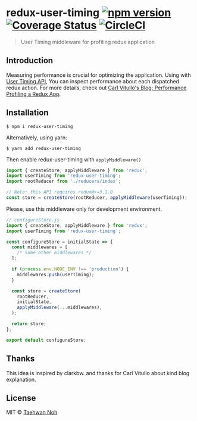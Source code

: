 # redux-user-timing [![npm version](https://badge.fury.io/js/redux-user-timing.svg)](https://badge.fury.io/js/redux-user-timing) [![Coverage Status](https://coveralls.io/repos/github/taehwanno/redux-user-timing/badge.svg)](https://coveralls.io/github/taehwanno/redux-user-timing) [![CircleCI](https://circleci.com/gh/taehwanno/redux-user-timing.svg?style=shield&circle-token=23145bdf74048861baf3d443ad6d2124e5444350)](https://circleci.com/gh/taehwanno/redux-user-timing)

> User Timing middleware for profiling redux application


## Introduction

Measuring performance is crucial for optimizing the application. Using with [User Timing API](https://www.html5rocks.com/en/tutorials/webperformance/usertiming/), You can inspect performance about each dispatched redux action. For more details, check out [Carl Vitullo's Blog: Performance Profiling a Redux App](https://medium.com/@vcarl/performance-profiling-a-redux-app-c85e67bf84ae).


## Installation

```shell
$ npm i redux-user-timing
```

Alternatively, using yarn:

```shell
$ yarn add redux-user-timing
```

Then enable redux-user-timing with `applyMiddleware()`

```js
import { createStore, applyMiddleware } from 'redux';
import userTiming from 'redux-user-timing';
import rootReducer from './reducers/index';

// Note: this API requires redux@>=3.1.0
const store = createStore(rootReducer, applyMiddleware(userTiming));
```

Please, use this middleware only for development environment.

```js
// configureStore.js
import { createStore, applyMiddleware } from 'redux';
import userTiming from 'redux-user-timing';

const configureStore = initialState => {
  const middlewares = [
    /* Some other middlewares */
  ];

  if (process.env.NODE_ENV !== 'production') {
    middlewares.push(userTiming);
  }

  const store = createStore(
    rootReducer,
    initialState,
    applyMiddleware(...middlewares),
  );

  return store;
};

export default configureStore;
```

## Thanks

This idea is inspired by clarkbw. and thanks for Carl Vitullo about kind blog explanation.


## License

MIT © [Taehwan Noh](https://github.com/taehwanno)
